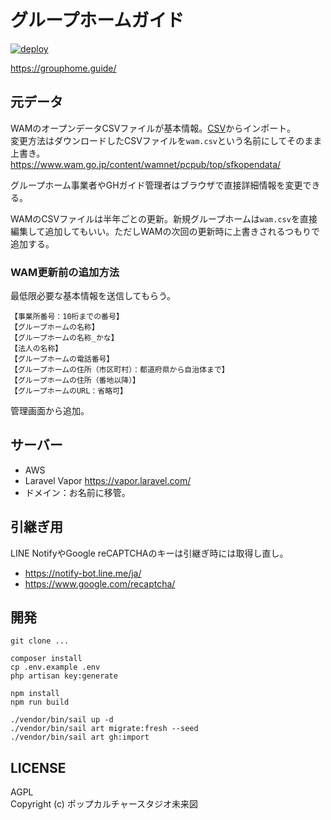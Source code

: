# グループホームガイド

[![deploy](https://github.com/pop-culture-studio/grouphome/actions/workflows/deploy.yml/badge.svg)](https://github.com/pop-culture-studio/grouphome/actions/workflows/deploy.yml)

https://grouphome.guide/

## 元データ
WAMのオープンデータCSVファイルが基本情報。[CSV](./resources/csv/wam.csv)からインポート。  
変更方法はダウンロードしたCSVファイルを`wam.csv`という名前にしてそのまま上書き。  
https://www.wam.go.jp/content/wamnet/pcpub/top/sfkopendata/

グループホーム事業者やGHガイド管理者はブラウザで直接詳細情報を変更できる。

WAMのCSVファイルは半年ごとの更新。新規グループホームは`wam.csv`を直接編集して追加してもいい。ただしWAMの次回の更新時に上書きされるつもりで追加する。  

### WAM更新前の追加方法
最低限必要な基本情報を送信してもらう。
```
【事業所番号：10桁までの番号】
【グループホームの名称】
【グループホームの名称_かな】
【法人の名称】
【グループホームの電話番号】
【グループホームの住所（市区町村）：都道府県から自治体まで】
【グループホームの住所（番地以降）】
【グループホームのURL：省略可】
```

管理画面から追加。

## サーバー
- AWS
- Laravel Vapor https://vapor.laravel.com/
- ドメイン：お名前に移管。

## 引継ぎ用
LINE NotifyやGoogle reCAPTCHAのキーは引継ぎ時には取得し直し。
- https://notify-bot.line.me/ja/
- https://www.google.com/recaptcha/

## 開発
```shell
git clone ...

composer install
cp .env.example .env
php artisan key:generate

npm install
npm run build

./vendor/bin/sail up -d
./vendor/bin/sail art migrate:fresh --seed
./vendor/bin/sail art gh:import
```

## LICENSE
AGPL  
Copyright (c) ポップカルチャースタジオ未来図

